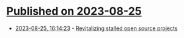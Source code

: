 # [Published on 2023-08-25](index.md)

* [2023-08-25, 16:14:23](https://lobste.rs/s/cystnd/revitalizing_stalled_open_source) - [Revitalizing stalled open source projects](https://kurtmckee.org/2023/08/revitalizing-stalled-open-source-projects/)
